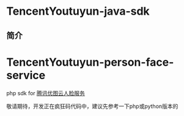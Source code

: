 TencentYoutuyun-java-sdk
===================================
简介
----------------------------------- 
# TencentYoutuyun-person-face-service
php sdk for [腾讯优图云人脸服务](http://open.youtu.qq.com/)  

敬请期待，开发正在疯狂码代码中，建议先参考一下php或python版本的